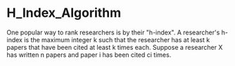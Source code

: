 # H_Index_Algorithm
One popular way to rank researchers is by their "h-index". A researcher's h-index is the maximum integer k such that the researcher has at least k papers that have been cited at least k times each. Suppose a researcher X has written n papers and paper i has been cited ci times.
